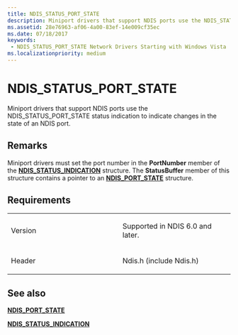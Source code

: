 ```yaml
---
title: NDIS_STATUS_PORT_STATE
description: Miniport drivers that support NDIS ports use the NDIS_STATUS_PORT_STATE status indication to indicate changes in the state of an NDIS port.
ms.assetid: 28e76963-af06-4a00-83ef-14e009cf35ec
ms.date: 07/18/2017
keywords:
 - NDIS_STATUS_PORT_STATE Network Drivers Starting with Windows Vista
ms.localizationpriority: medium
---
```


# NDIS\_STATUS\_PORT\_STATE


Miniport drivers that support NDIS ports use the NDIS\_STATUS\_PORT\_STATE status indication to indicate changes in the state of an NDIS port.

Remarks
-------

Miniport drivers must set the port number in the **PortNumber** member of the [**NDIS\_STATUS\_INDICATION**](https://msdn.microsoft.com/library/windows/hardware/ff567373) structure. The **StatusBuffer** member of this structure contains a pointer to an [**NDIS\_PORT\_STATE**](https://msdn.microsoft.com/library/windows/hardware/ff566800) structure.

Requirements
------------

<table>
<colgroup>
<col width="50%" />
<col width="50%" />
</colgroup>
<tbody>
<tr class="odd">
<td><p>Version</p></td>
<td><p>Supported in NDIS 6.0 and later.</p></td>
</tr>
<tr class="even">
<td><p>Header</p></td>
<td>Ndis.h (include Ndis.h)</td>
</tr>
</tbody>
</table>

## See also


[**NDIS\_PORT\_STATE**](https://msdn.microsoft.com/library/windows/hardware/ff566800)

[**NDIS\_STATUS\_INDICATION**](https://msdn.microsoft.com/library/windows/hardware/ff567373)

 

 




